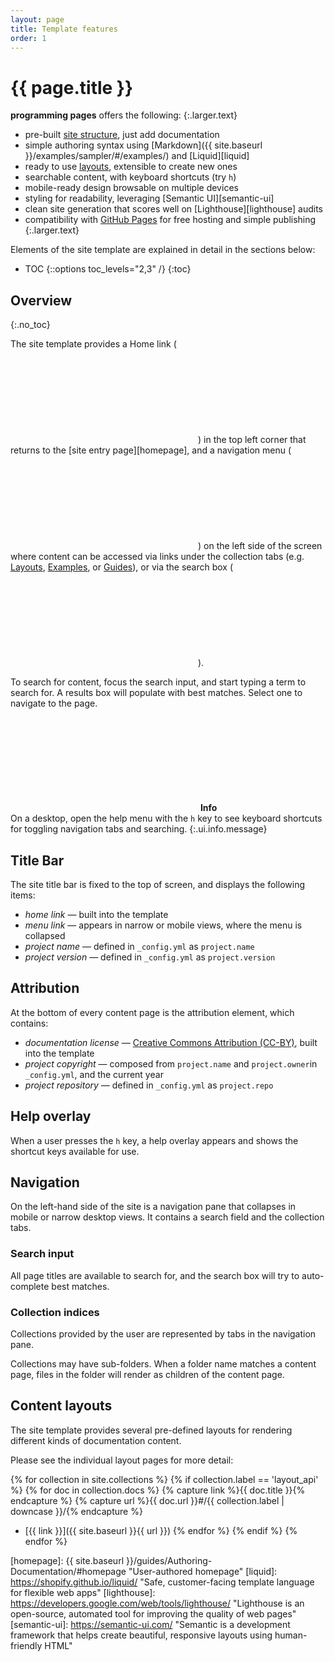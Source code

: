 ```yaml
---
layout: page
title: Template features
order: 1
---
```


# {{ page.title }}

**programming pages** offers the following:
{:.larger.text}

- pre-built [site structure](#overview), just add documentation
- simple authoring syntax using [Markdown]({{ site.baseurl }}/examples/sampler/#/examples/) and [Liquid][liquid]
- ready to use [layouts](#/layout_api), extensible to create new ones
- searchable content, with keyboard shortcuts (try `h`)
- mobile-ready design browsable on multiple devices
- styling for readability, leveraging [Semantic UI][semantic-ui]
- clean site generation that scores well on [Lighthouse][lighthouse] audits
- compatibility with [GitHub Pages][ghpages] for free hosting and simple publishing
{:.larger.text}

Elements of the site template are explained in detail in the sections below:

- TOC
{::options toc_levels="2,3" /}
{:toc}

## Overview
{:.no_toc}

The site template provides a Home link (<span><svg class="icon"><use xlink:href="#icon-home" /></svg></span>) in the top left corner that returns to the [site entry page][homepage], and a navigation menu (<span><svg class="icon"><use xlink:href="#icon-bars" /></svg></span>) on the left side of the screen where content can be accessed via links under the collection tabs (e.g. [Layouts](#/layout_api "toggle the Layouts collection"), [Examples](#/examples "toggle the Examples collection"), or [Guides](#/guides "toggle the Guides collection")), or via the search box (<span><svg class="icon"><use xlink:href="#icon-magnifier" /></svg></span>).

To search for content, focus the search input, and start typing a term to search for. A results box will populate with best matches. Select one to navigate to the page.

<span><svg class="icon"><use xlink:href="#icon-info-circle" /></svg> <b>Info</b></span><br> On a desktop, open the help menu with the `h` key to see keyboard shortcuts for toggling navigation tabs and searching.
{:.ui.info.message}


## Title Bar

The site title bar is fixed to the top of screen, and displays the following items:

- _home link_ &mdash; built into the template
- _menu link_ &mdash; appears in narrow or mobile views, where the menu is collapsed
- _project name_ &mdash; defined in `_config.yml` as `project.name`
- _project version_ &mdash; defined in `_config.yml` as `project.version`


## Attribution

At the bottom of every content page is the attribution element, which contains:

- _documentation license_ &mdash; [Creative Commons Attribution (CC-BY)][cc-by], built into the template
- _project copyright_ &mdash; composed from `project.name` and `project.owner`in `_config.yml`, and the current year
- _project repository_ &mdash; defined in `_config.yml` as `project.repo`


## Help overlay

When a user presses the `h` key, a help overlay appears and shows the shortcut keys available for use.


## Navigation

On the left-hand side of the site is a navigation pane that collapses in mobile or narrow desktop views. It contains a search field and the collection tabs.

### Search input

All page titles are available to search for, and the search box will try to auto-complete best matches.

### Collection indices

Collections provided by the user are represented by tabs in the navigation pane.

Collections may have sub-folders. When a folder name matches a content page, files in the folder will render as children of the content page.

## Content layouts

The site template provides several pre-defined layouts for rendering different kinds of documentation content.

Please see the individual layout pages for more detail:

{% for collection in site.collections %}
{% if collection.label == 'layout_api' %}
{% for doc in collection.docs %}
  {% capture link %}{{ doc.title }}{% endcapture %}
  {% capture url %}{{ doc.url }}#/{{ collection.label | downcase }}/{% endcapture %}
- [{{ link }}]({{ site.baseurl }}{{ url }})
{% endfor %}
{% endif %}
{% endfor %}



[cc-by]: https://creativecommons.org/licenses/by/4.0/ "Creative Commons Attribution 4.0 International (CC BY 4.0)"
[ghpages]: https://pages.github.com/ "Websites for you and your projects. Hosted directly from your GitHub repository"
[homepage]: {{ site.baseurl }}/guides/Authoring-Documentation/#homepage "User-authored homepage"
[liquid]: https://shopify.github.io/liquid/ "Safe, customer-facing template language for flexible web apps"
[lighthouse]: https://developers.google.com/web/tools/lighthouse/ "Lighthouse is an open-source, automated tool for improving the quality of web pages"
[semantic-ui]: https://semantic-ui.com/ "Semantic is a development framework that helps create beautiful, responsive layouts using human-friendly HTML"

